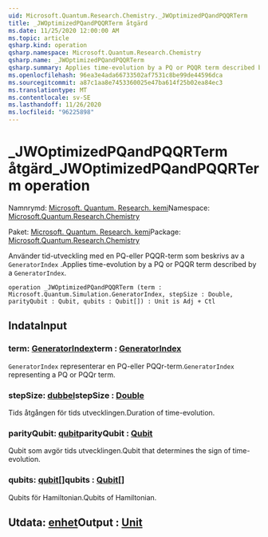 ```yaml
---
uid: Microsoft.Quantum.Research.Chemistry._JWOptimizedPQandPQQRTerm
title: _JWOptimizedPQandPQQRTerm åtgärd
ms.date: 11/25/2020 12:00:00 AM
ms.topic: article
qsharp.kind: operation
qsharp.namespace: Microsoft.Quantum.Research.Chemistry
qsharp.name: _JWOptimizedPQandPQQRTerm
qsharp.summary: Applies time-evolution by a PQ or PQQR term described by a `GeneratorIndex`.
ms.openlocfilehash: 96ea3e4ada66733502af7531c8be99de44596dca
ms.sourcegitcommit: a87c1aa8e7453360025e47ba614f25b02ea84ec3
ms.translationtype: MT
ms.contentlocale: sv-SE
ms.lasthandoff: 11/26/2020
ms.locfileid: "96225898"
---
```

# <a name="_jwoptimizedpqandpqqrterm-operation"></a><span data-ttu-id="b657b-102">_JWOptimizedPQandPQQRTerm åtgärd</span><span class="sxs-lookup"><span data-stu-id="b657b-102">_JWOptimizedPQandPQQRTerm operation</span></span>

<span data-ttu-id="b657b-103">Namnrymd: [Microsoft. Quantum. Research. kemi](xref:Microsoft.Quantum.Research.Chemistry)</span><span class="sxs-lookup"><span data-stu-id="b657b-103">Namespace: [Microsoft.Quantum.Research.Chemistry](xref:Microsoft.Quantum.Research.Chemistry)</span></span>

<span data-ttu-id="b657b-104">Paket: [Microsoft. Quantum. Research. kemi](https://nuget.org/packages/Microsoft.Quantum.Research.Chemistry)</span><span class="sxs-lookup"><span data-stu-id="b657b-104">Package: [Microsoft.Quantum.Research.Chemistry](https://nuget.org/packages/Microsoft.Quantum.Research.Chemistry)</span></span>


<span data-ttu-id="b657b-105">Använder tid-utveckling med en PQ-eller PQQR-term som beskrivs av a `GeneratorIndex` .</span><span class="sxs-lookup"><span data-stu-id="b657b-105">Applies time-evolution by a PQ or PQQR term described by a `GeneratorIndex`.</span></span>

```qsharp
operation _JWOptimizedPQandPQQRTerm (term : Microsoft.Quantum.Simulation.GeneratorIndex, stepSize : Double, parityQubit : Qubit, qubits : Qubit[]) : Unit is Adj + Ctl
```


## <a name="input"></a><span data-ttu-id="b657b-106">Indata</span><span class="sxs-lookup"><span data-stu-id="b657b-106">Input</span></span>

### <a name="term--generatorindex"></a><span data-ttu-id="b657b-107">term: [GeneratorIndex](xref:Microsoft.Quantum.Simulation.GeneratorIndex)</span><span class="sxs-lookup"><span data-stu-id="b657b-107">term : [GeneratorIndex](xref:Microsoft.Quantum.Simulation.GeneratorIndex)</span></span>

<span data-ttu-id="b657b-108">`GeneratorIndex` representerar en PQ-eller PQQr-term.</span><span class="sxs-lookup"><span data-stu-id="b657b-108">`GeneratorIndex` representing a PQ or PQQr term.</span></span>


### <a name="stepsize--double"></a><span data-ttu-id="b657b-109">stepSize: [dubbel](xref:microsoft.quantum.lang-ref.double)</span><span class="sxs-lookup"><span data-stu-id="b657b-109">stepSize : [Double](xref:microsoft.quantum.lang-ref.double)</span></span>

<span data-ttu-id="b657b-110">Tids åtgången för tids utvecklingen.</span><span class="sxs-lookup"><span data-stu-id="b657b-110">Duration of time-evolution.</span></span>


### <a name="parityqubit--qubit"></a><span data-ttu-id="b657b-111">parityQubit: [qubit](xref:microsoft.quantum.lang-ref.qubit)</span><span class="sxs-lookup"><span data-stu-id="b657b-111">parityQubit : [Qubit](xref:microsoft.quantum.lang-ref.qubit)</span></span>

<span data-ttu-id="b657b-112">Qubit som avgör tids utvecklingen.</span><span class="sxs-lookup"><span data-stu-id="b657b-112">Qubit that determines the sign of time-evolution.</span></span>


### <a name="qubits--qubit"></a><span data-ttu-id="b657b-113">qubits: [qubit](xref:microsoft.quantum.lang-ref.qubit)[]</span><span class="sxs-lookup"><span data-stu-id="b657b-113">qubits : [Qubit](xref:microsoft.quantum.lang-ref.qubit)[]</span></span>

<span data-ttu-id="b657b-114">Qubits för Hamiltonian.</span><span class="sxs-lookup"><span data-stu-id="b657b-114">Qubits of Hamiltonian.</span></span>



## <a name="output--unit"></a><span data-ttu-id="b657b-115">Utdata: [enhet](xref:microsoft.quantum.lang-ref.unit)</span><span class="sxs-lookup"><span data-stu-id="b657b-115">Output : [Unit](xref:microsoft.quantum.lang-ref.unit)</span></span>

